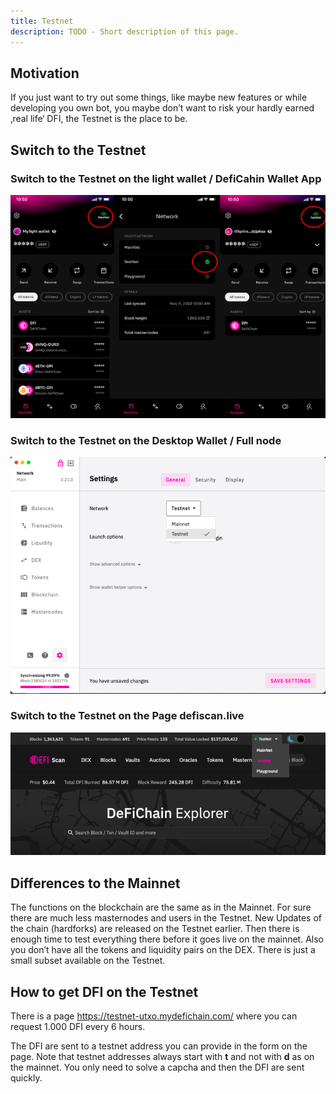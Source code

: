 ```yaml
---
title: Testnet
description: TODO - Short description of this page.
---
```


## Motivation

If you just want to try out some things, like maybe new features or while developing you own bot, you maybe don’t want to risk your hardly earned ‚real life‘ DFI, the Testnet is the place to be.

## Switch to the Testnet

### Switch to the Testnet on the light wallet / DefiCahin Wallet App

![](./../media/testnet_EN_lightwallet.png)

### Switch to the Testnet on the Desktop Wallet / Full node

![](./../media/testnet_EN_desktop.png)

### Switch to the Testnet on the Page defiscan.live

![](./../media/testnet_EN_defiscan.png)

## Differences to the Mainnet

The functions on the blockchain are the same as in the Mainnet. For sure there are much less masternodes and users in the Testnet. New Updates of the chain (hardforks) are released on the Testnet earlier. Then there is enough time to test everything there before it goes live on the mainnet. Also you don’t have all the tokens and liquidity pairs on the DEX. There is just a small subset available on the Testnet.

## How to get DFI on the Testnet

There is a page <https://testnet-utxo.mydefichain.com/> where you can request 1.000 DFI every 6 hours.

The DFI are sent to a testnet address you can provide in the form on the page. Note that testnet addresses always start with **t** and not with **d** as on the mainnet. You only need to solve a capcha and then the DFI are sent quickly.
